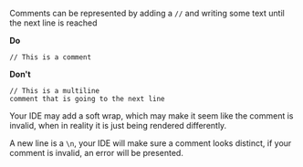 Comments can be represented by adding a `//` and writing some text until the next line is reached

**Do**
```firestone:ast
// This is a comment
```

**Don't**
```firestone:ast
// This is a multiline
comment that is going to the next line
```

Your IDE may add a soft wrap, which may make it seem like the comment is invalid, when in reality it is just being rendered differently.

A new line is a `\n`, your IDE will make sure a comment looks distinct, if your comment is invalid, an error will be presented.